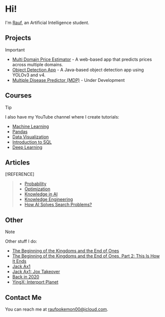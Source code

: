 # Hi!

I'm [Rauf](https://rauf-psi.vercel.app/), an Artificial Intelligence student.

## Projects

> [!IMPORTANT]  
> * [Multi Domain Price Estimator](https://github.com/Raufjatoi/Multi-domain-price-estimator) - A web-based app that predicts prices across multiple domains.    
> * [Object Detection App](https://github.com/Raufjatoi/Object-Detection-App-in-Java) - A Java-based object detection app using YOLOv3 and v4.    
> * [Multiple Disease Predictor (MDP)](https://github.com/Raufjatoi/MDP) - Under Development       

## Courses

> [!TIP]  
> I also have my YouTube channel where I create tutorials:
> * [Machine Learning](https://youtube.com/playlist?list=PLTZ70XpJ2zMuKgSRRwmg1Khj65lzSnh35&si=CGtGVL0sBJSGhPdj)
> * [Pandas](https://youtube.com/playlist?list=PLTZ70XpJ2zMuU_dscN1C_LUdF-YCw3OyN&si=F9co066WGq002Hoh)
> * [Data Visualization](https://youtube.com/playlist?list=PLTZ70XpJ2zMuMrqx0CxvFZ8rRnxx6rRh2&si=AhI57OOHVFxEyEtq)
> * [Introduction to SQL](https://youtube.com/playlist?list=PLTZ70XpJ2zMtUAS18Qd0BfP09cGsed05Y&si=ke8n1zHmZYG9DiJl)    
> * [Deep Learning](https://youtube.com/playlist?list=PLTZ70XpJ2zMuNhXCnJ9aiJ8Ibwjh-cAl7&si=9ugUfj4kWzidnrVe)

## Articles

[!REFERENCE]
> * [Probability](https://medium.com/@raufpokemon00/probability-b17e3e051cf5)
> * [Optimization](https://medium.com/@raufpokemon00/optimization-1a283083a50d)
> * [Knowledge in AI](https://medium.com/@raufpokemon00/knowledge-in-ai-f4b159040929)
> * [Knowledge Engineering](https://medium.com/@raufpokemon00/knowledge-engineering-0961b53d4ae5)
> * [How AI Solves Search Problems?](https://medium.com/@raufpokemon00/how-ai-solves-search-problems-64763a41af24)     

## Other

> [!NOTE]  
> Other stuff I do:
> * [The Beginning of the Kingdoms and the End of Ones](https://medium.com/@raufpokemon00/the-beginning-of-the-kingdoms-and-the-end-of-ones-376e57add304)       
> * [The Beginning of the Kingdoms and the End of Ones, Part 2: This Is How It Ends](https://medium.com/@raufpokemon00/the-beginning-of-the-kingdoms-and-the-end-of-ones-part-2-this-is-how-it-ends-292778e684a6)    
> * [Jack Ax1](https://medium.com/@raufpokemon00/jack-ax1-b4c6de00c47d)
> * [Jack Ax1: Jox Takeover](https://medium.com/@raufpokemon00/jack-ax1-jox-takeover-9408209ae98b)
> * [Back in 2020](https://medium.com/@raufpokemon00/back-in-2020-b331edc0041b)       
> * [YingX: Interport Planet](https://medium.com/@raufpokemon00/yingx-interport-planet-5b3d77036d0e)

## Contact Me

You can reach me at <raufpokemon00@icloud.com>.
